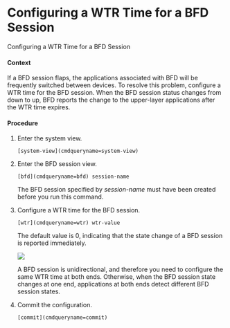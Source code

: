 Configuring a WTR Time for a BFD Session
========================================

Configuring a WTR Time for a BFD Session

#### Context

If a BFD session flaps, the applications associated with BFD will be frequently switched between devices. To resolve this problem, configure a WTR time for the BFD session. When the BFD session status changes from down to up, BFD reports the change to the upper-layer applications after the WTR time expires.


#### Procedure

1. Enter the system view.
   ```
   [system-view](cmdqueryname=system-view)
   ```
2. Enter the BFD session view.
   ```
   [bfd](cmdqueryname=bfd) session-name
   ```
   
   The BFD session specified by *session-name* must have been created before you run this command.
3. Configure a WTR time for the BFD session.
   ```
   [wtr](cmdqueryname=wtr) wtr-value
   ```
   
   The default value is 0, indicating that the state change of a BFD session is reported immediately.
   
   ![](public_sys-resources/note_3.0-en-us.png) 
   
   A BFD session is unidirectional, and therefore you need to configure the same WTR time at both ends. Otherwise, when the BFD session state changes at one end, applications at both ends detect different BFD session states.
4. Commit the configuration.
   ```
   [commit](cmdqueryname=commit)
   ```